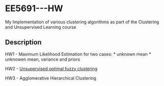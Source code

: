 # EE5691---HW
My Implementation of various clustering algorithms as part of the Clustering and Unsupervised Learning course

## Description

HW1 - Maximum Likelihood Estimation for two cases: 
      * unknown mean
      * unknowen mean, variance and priors
      
HW2 - [Unsupervised optimal fuzzy clustering](https://ieeexplore.ieee.org/abstract/document/192473/)

HW3 - Agglomerative Hierarchical Clustering
